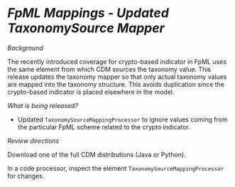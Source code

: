 # _FpML Mappings - Updated TaxonomySource Mapper_

_Background_

The recently introduced coverage for crypto-based indicator in FpML uses the same element from which CDM sources the taxonomy value. This release updates the taxonomy mapper so that only actual taxonomy values are mapped into the taxonomy structure. This avoids duplication since the crypto-based indicator is placed elsewhere in the model.

_What is being released?_

- Updated `TaxonomySourceMappingProcessor` to ignore values coming from the particular FpML scheme related to the crypto indicator.

_Review directions_

Download one of the full CDM distributions (Java or Python).

In a code processor, inspect the element `TaxonomySourceMappingProcessor` for changes.
